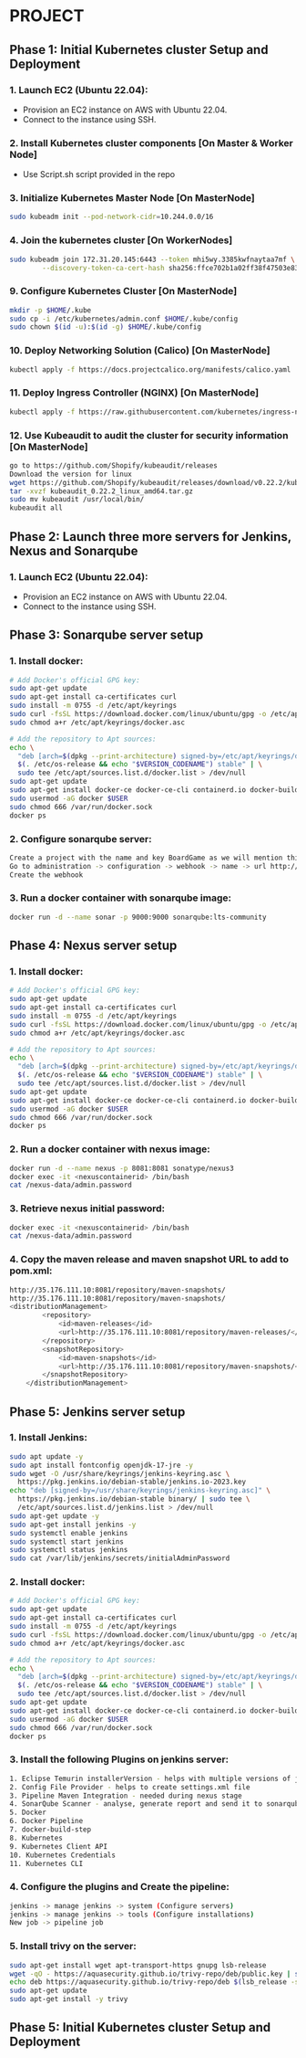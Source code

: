 # PROJECT

## **Phase 1: Initial Kubernetes cluster Setup and Deployment**

### 1. Launch EC2 (Ubuntu 22.04): 
- Provision an EC2 instance on AWS with Ubuntu 22.04.
- Connect to the instance using SSH.

### 2. Install Kubernetes cluster components [On Master & Worker Node]

- Use Script.sh script provided in the repo

### 3. Initialize Kubernetes Master Node [On MasterNode]

```bash
sudo kubeadm init --pod-network-cidr=10.244.0.0/16
```

### 4. Join the kubernetes cluster [On WorkerNodes]

```bash
sudo kubeadm join 172.31.20.145:6443 --token mhi5wy.3385kwfnaytaa7mf \
        --discovery-token-ca-cert-hash sha256:ffce702b1a02ff38f47503e83b74d7ad188f49daa31bee1a98e3813b73234a87
```

### 9. Configure Kubernetes Cluster [On MasterNode]

```bash
mkdir -p $HOME/.kube
sudo cp -i /etc/kubernetes/admin.conf $HOME/.kube/config
sudo chown $(id -u):$(id -g) $HOME/.kube/config
```

### 10. Deploy Networking Solution (Calico) [On MasterNode]

```bash
kubectl apply -f https://docs.projectcalico.org/manifests/calico.yaml
```

### 11. Deploy Ingress Controller (NGINX) [On MasterNode]

```bash
kubectl apply -f https://raw.githubusercontent.com/kubernetes/ingress-nginx/controller-v0.49.0/deploy/static/provider/baremetal/deploy.yaml
```

### 12. Use Kubeaudit to audit the cluster for security information [On MasterNode]

```bash
go to https://github.com/Shopify/kubeaudit/releases
Download the version for linux
wget https://github.com/Shopify/kubeaudit/releases/download/v0.22.2/kubeaudit_0.22.2_linux_amd64.tar.gz
tar -xvzf kubeaudit_0.22.2_linux_amd64.tar.gz
sudo mv kubeaudit /usr/local/bin/
kubeaudit all
```
## **Phase 2: Launch three more servers for Jenkins, Nexus and Sonarqube**

### 1. Launch EC2 (Ubuntu 22.04): 
- Provision an EC2 instance on AWS with Ubuntu 22.04.
- Connect to the instance using SSH.

## **Phase 3: Sonarqube server setup**

### 1. Install docker: 
```bash 
# Add Docker's official GPG key:
sudo apt-get update
sudo apt-get install ca-certificates curl
sudo install -m 0755 -d /etc/apt/keyrings
sudo curl -fsSL https://download.docker.com/linux/ubuntu/gpg -o /etc/apt/keyrings/docker.asc
sudo chmod a+r /etc/apt/keyrings/docker.asc

# Add the repository to Apt sources:
echo \
  "deb [arch=$(dpkg --print-architecture) signed-by=/etc/apt/keyrings/docker.asc] https://download.docker.com/linux/ubuntu \
  $(. /etc/os-release && echo "$VERSION_CODENAME") stable" | \
  sudo tee /etc/apt/sources.list.d/docker.list > /dev/null
sudo apt-get update
sudo apt-get install docker-ce docker-ce-cli containerd.io docker-buildx-plugin docker-compose-plugin
sudo usermod -aG docker $USER
sudo chmod 666 /var/run/docker.sock
docker ps 
```

### 2. Configure sonarqube server: 
```bash 
Create a project with the name and key BoardGame as we will mention this is jenkins pipeline
Go to administration -> configuration -> webhook -> name -> url http://<JenkinsPublicIP>:8080/sonarqube-webhook/
Create the webhook
```

### 3. Run a docker container with sonarqube image:
```bash 
docker run -d --name sonar -p 9000:9000 sonarqube:lts-community
```

## **Phase 4: Nexus server setup**

### 1. Install docker: 
```bash 
# Add Docker's official GPG key:
sudo apt-get update
sudo apt-get install ca-certificates curl
sudo install -m 0755 -d /etc/apt/keyrings
sudo curl -fsSL https://download.docker.com/linux/ubuntu/gpg -o /etc/apt/keyrings/docker.asc
sudo chmod a+r /etc/apt/keyrings/docker.asc

# Add the repository to Apt sources:
echo \
  "deb [arch=$(dpkg --print-architecture) signed-by=/etc/apt/keyrings/docker.asc] https://download.docker.com/linux/ubuntu \
  $(. /etc/os-release && echo "$VERSION_CODENAME") stable" | \
  sudo tee /etc/apt/sources.list.d/docker.list > /dev/null
sudo apt-get update
sudo apt-get install docker-ce docker-ce-cli containerd.io docker-buildx-plugin docker-compose-plugin
sudo usermod -aG docker $USER
sudo chmod 666 /var/run/docker.sock
docker ps 
```
### 2. Run a docker container with nexus image:
```bash 
docker run -d --name nexus -p 8081:8081 sonatype/nexus3
docker exec -it <nexuscontainerid> /bin/bash
cat /nexus-data/admin.password
```

### 3. Retrieve nexus initial password:
```bash 
docker exec -it <nexuscontainerid> /bin/bash
cat /nexus-data/admin.password
```

### 4. Copy the maven release and maven snapshot URL to add to pom.xml:
```bash 
http://35.176.111.10:8081/repository/maven-snapshots/
http://35.176.111.10:8081/repository/maven-snapshots/
<distributionManagement>
        <repository>
            <id>maven-releases</id>
            <url>http://35.176.111.10:8081/repository/maven-releases/</url>
        </repository>
        <snapshotRepository>
            <id>maven-snapshots</id>
            <url>http://35.176.111.10:8081/repository/maven-snapshots/</url>
        </snapshotRepository>
    </distributionManagement>
```

## **Phase 5: Jenkins server setup**

### 1. Install Jenkins: 
```bash 
sudo apt update -y
sudo apt install fontconfig openjdk-17-jre -y
sudo wget -O /usr/share/keyrings/jenkins-keyring.asc \
  https://pkg.jenkins.io/debian-stable/jenkins.io-2023.key
echo "deb [signed-by=/usr/share/keyrings/jenkins-keyring.asc]" \
  https://pkg.jenkins.io/debian-stable binary/ | sudo tee \
  /etc/apt/sources.list.d/jenkins.list > /dev/null
sudo apt-get update -y
sudo apt-get install jenkins -y
sudo systemctl enable jenkins
sudo systemctl start jenkins
sudo systemctl status jenkins
sudo cat /var/lib/jenkins/secrets/initialAdminPassword
```

### 2. Install docker: 
```bash 
# Add Docker's official GPG key:
sudo apt-get update
sudo apt-get install ca-certificates curl
sudo install -m 0755 -d /etc/apt/keyrings
sudo curl -fsSL https://download.docker.com/linux/ubuntu/gpg -o /etc/apt/keyrings/docker.asc
sudo chmod a+r /etc/apt/keyrings/docker.asc

# Add the repository to Apt sources:
echo \
  "deb [arch=$(dpkg --print-architecture) signed-by=/etc/apt/keyrings/docker.asc] https://download.docker.com/linux/ubuntu \
  $(. /etc/os-release && echo "$VERSION_CODENAME") stable" | \
  sudo tee /etc/apt/sources.list.d/docker.list > /dev/null
sudo apt-get update
sudo apt-get install docker-ce docker-ce-cli containerd.io docker-buildx-plugin docker-compose-plugin
sudo usermod -aG docker $USER
sudo chmod 666 /var/run/docker.sock
docker ps 
```

### 3. Install the following Plugins on jenkins server: 
```bash 
1. Eclipse Temurin installerVersion - helps with multiple versions of jdk installations
2. Config File Provider - helps to create settings.xml file
3. Pipeline Maven Integration - needed during nexus stage
4. SonarQube Scanner - analyse, generate report and send it to sonarqube server
5. Docker 
6. Docker Pipeline
7. docker-build-step
8. Kubernetes
9. Kubernetes Client API
10. Kubernetes Credentials
11. Kubernetes CLI
```

### 4. Configure the plugins and Create the pipeline: 
```bash 
jenkins -> manage jenkins -> system (Configure servers)
jenkins -> manage jenkins -> tools (Configure installations)
New job -> pipeline job
```

### 5. Install trivy on the server: 
```bash 
sudo apt-get install wget apt-transport-https gnupg lsb-release
wget -qO - https://aquasecurity.github.io/trivy-repo/deb/public.key | sudo apt-key add -
echo deb https://aquasecurity.github.io/trivy-repo/deb $(lsb_release -sc) main | sudo tee -a /etc/apt/sources.list.d/trivy.list
sudo apt-get update
sudo apt-get install -y trivy
```
## **Phase 5: Initial Kubernetes cluster Setup and Deployment**
